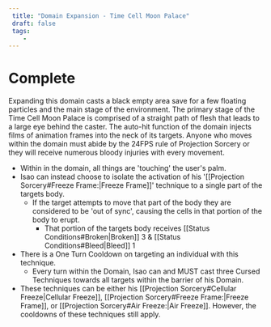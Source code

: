 ```yaml
---
 title: "Domain Expansion - Time Cell Moon Palace"
 draft: false
 tags:
    -
---
```

# Complete
Expanding this domain casts a black empty area save for a few floating particles and the main stage of the environment. The primary stage of the Time Cell Moon Palace is comprised of a straight path of flesh that leads to a large eye behind the caster. The auto-hit function of the domain injects films of animation frames into the neck of its targets. Anyone who moves within the domain must abide by the 24FPS rule of Projection Sorcery or they will receive numerous bloody injuries with every movement. 

- Within in the domain, all things are 'touching' the user's palm. 
- Isao can instead choose to isolate the activation of his '[[Projection Sorcery#Freeze Frame:|Freeze Frame]]' technique to a single part of the targets body. 
	- If the target attempts to move that part of the body they are considered to be 'out of sync', causing the cells in that portion of the body to erupt. 
		- That portion of the targets body receives [[Status Conditions#Broken|Broken]] 3 & [[Status Conditions#Bleed|Bleed]] 1
- There is a One Turn Cooldown on targeting an individual with this technique. 
	- Every turn within the Domain, Isao can and MUST cast three Cursed Techniques towards all targets within the barrier of his Domain. 
- These techniques can be either his [[Projection Sorcery#Cellular Freeze|Cellular Freeze]], [[Projection Sorcery#Freeze Frame:|Freeze Frame]], or [[Projection Sorcery#Air Freeze:|Air Freeze]]. However, the cooldowns of these techniques still apply.